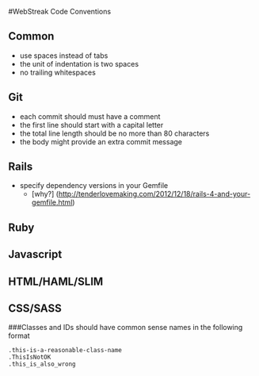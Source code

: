 #WebStreak Code Conventions

## Common
- use spaces instead of tabs
- the unit of indentation is two spaces
- no trailing whitespaces

## Git
- each commit should must have a comment
- the first line should start with a capital letter
- the total line length should be no more than 80 characters
- the body might provide an extra commit message

## Rails
- specify dependency versions in your Gemfile
  - [why?] (http://tenderlovemaking.com/2012/12/18/rails-4-and-your-gemfile.html)

## Ruby

## Javascript

## HTML/HAML/SLIM

## CSS/SASS
###Classes and IDs should have common sense names in the following format

    .this-is-a-reasonable-class-name
    .ThisIsNotOK
    .this_is_also_wrong